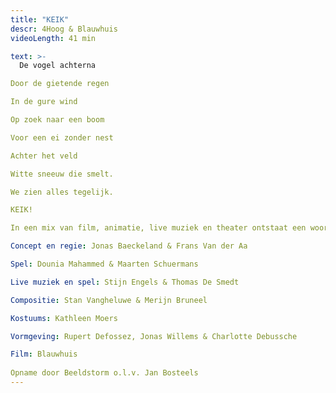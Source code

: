 ```yaml
---
title: "KEIK"
descr: 4Hoog & Blauwhuis
videoLength: 41 min

text: >-
  De vogel achterna

Door de gietende regen

In de gure wind

Op zoek naar een boom

Voor een ei zonder nest

Achter het veld

Witte sneeuw die smelt.

We zien alles tegelijk.

KEIK!

In een mix van film, animatie, live muziek en theater ontstaat een woordeloos spel tussen acteurs op het podium en acteurs op het witte doek. Ze creëren de illusie van een bizarre en wondere wereld. Live pianomuziek vult de zaal en zet de toon. Een streling voor oog en oor!

Concept en regie: Jonas Baeckeland & Frans Van der Aa

Spel: Dounia Mahammed & Maarten Schuermans

Live muziek en spel: Stijn Engels & Thomas De Smedt

Compositie: Stan Vangheluwe & Merijn Bruneel

Kostuums: Kathleen Moers

Vormgeving: Rupert Defossez, Jonas Willems & Charlotte Debussche

Film: Blauwhuis  
  
Opname door Beeldstorm o.l.v. Jan Bosteels
---
```


